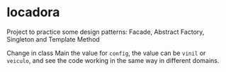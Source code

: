 # locadora
Project to practice some design patterns: Facade, Abstract Factory, Singleton and Template Method

Change in class Main the value for `config`, the value can be `vinil` or `veiculo`, and see the code working in the same way in different domains.
